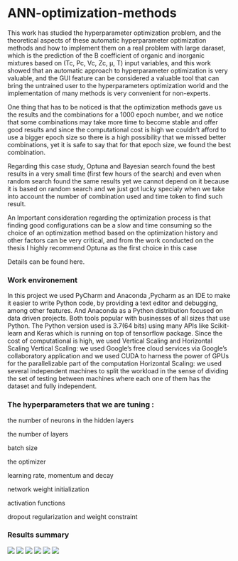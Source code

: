 # ANN-optimization-methods

This work has studied the hyperparameter optimization problem, and the theoretical 
aspects of these automatic hyperparameter optimization methods and how to 
implement them on a real problem with large daraset, which is the prediction of the B 
coefficient of organic and inorganic mixtures based on (Tc, Pc, Vc, Zc, µ, T) input 
variables, and this work showed that an automatic approach to hyperparameter 
optimization is very valuable, and the GUI feature can be considered a valuable tool that 
can bring the untrained user to the hyperparameters optimization world and the 
implementation of many methods is very convenient for non-experts.

One thing that has to be noticed is that the optimization methods gave us the results 
and the combinations for a 1000 epoch number, and we notice that some combinations 
may take more time to become stable and offer good results and since the 
computational cost is high we couldn’t afford to use a bigger epoch size so there is a 
high possibility that we missed better combinations, yet it is safe to say that for that 
epoch size, we found the best combination. 

Regarding this case study, Optuna and Bayesian search found the best results in a very 
small time (first few hours of the search) and even when random search found the same 
results yet we cannot depend on it because it is based on random search and we just 
got lucky specialy when we take into account the number of combination used and time 
token to find such result.

An Important consideration regarding the optimization process is that finding good 
configurations can be a slow and time consuming so the choice of an optimization 
method based on the optimization history and other factors can be very critical, and 
from the work conducted on the thesis I highly recommend Optuna as the first choice 
in this case

Details can be found here.



### Work environement 

In this project we used PyCharm and Anaconda ,Pycharm as an IDE to make it easier to 
write Python code, by providing a text editor and debugging, among other features.
And Anaconda as a Python distribution focused on data driven projects. Both tools 
popular with businesses of all sizes that use Python. The Python version used is 3.7(64 
bits) using many APIs like Scikit-learn and Keras which is running on top of tensorflow 
package.
Since the cost of computational is high, we used Vertical Scaling and Horizontal 
Scaling
Vertical Scaling: we used Google’s free cloud services via Google’s collaboratory 
application and we used CUDA to harness the power of GPUs for the parallelizable part 
of the computation
Horizontal Scaling: we used several independent machines to split the workload in 
the sense of dividing the set of testing between machines where each one of them has 
the dataset and fully independent.

### The hyperparameters that we are tuning :

the number of neurons in the hidden layers

the number of layers

batch size 

the optimizer

learning rate, momentum and decay

network weight initialization

activation functions

dropout regularization and weight constraint

### Results summary

<img src="https://user-images.githubusercontent.com/119765748/206353250-1ceae98d-6f71-439c-a699-e90aeb641484.JPG">

<img src="https://user-images.githubusercontent.com/119765748/206353254-74a33eb5-21a7-483b-9233-d12b2f06312f.JPG">

<img src="https://user-images.githubusercontent.com/119765748/206353255-9070686f-9447-4e4b-874f-6ebf75add859.JPG">

<img src="https://user-images.githubusercontent.com/119765748/206353258-c266d980-345e-4a81-9d63-df018a92fde7.JPG">

<img src="https://user-images.githubusercontent.com/119765748/206353260-a29c5c5d-cb38-4eb4-9f0d-2560a327e11c.JPG">

<img src="https://user-images.githubusercontent.com/119765748/206353242-b678cc44-1c74-4206-8e68-59fc771b891c.JPG">






